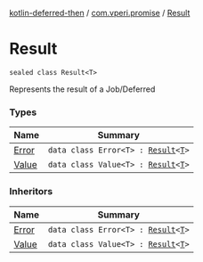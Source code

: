 [kotlin-deferred-then](../../index.md) / [com.vperi.promise](../index.md) / [Result](./index.md)

# Result

`sealed class Result<T>`

Represents the result of a Job/Deferred

### Types

| Name | Summary |
|---|---|
| [Error](-error/index.md) | `data class Error<T> : `[`Result`](./index.md)`<`[`T`](-error/index.md#T)`>` |
| [Value](-value/index.md) | `data class Value<T> : `[`Result`](./index.md)`<`[`T`](-value/index.md#T)`>` |

### Inheritors

| Name | Summary |
|---|---|
| [Error](-error/index.md) | `data class Error<T> : `[`Result`](./index.md)`<`[`T`](-error/index.md#T)`>` |
| [Value](-value/index.md) | `data class Value<T> : `[`Result`](./index.md)`<`[`T`](-value/index.md#T)`>` |
